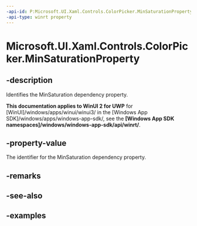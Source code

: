 ```yaml
---
-api-id: P:Microsoft.UI.Xaml.Controls.ColorPicker.MinSaturationProperty
-api-type: winrt property
---
```

<!-- Property syntax.
public DependencyProperty MinSaturationProperty { get; }
-->

# Microsoft.UI.Xaml.Controls.ColorPicker.MinSaturationProperty


## -description

Identifies the MinSaturation dependency property.


**This documentation applies to WinUI 2 for UWP** for [WinUI]/windows/apps/winui/winui3/ in the [Windows App SDK]/windows/apps/windows-app-sdk/, see the **[Windows App SDK namespaces]/windows/windows-app-sdk/api/winrt/**.

## -property-value

The identifier for the MinSaturation dependency property.


## -remarks


## -see-also


## -examples


